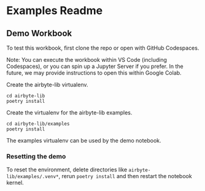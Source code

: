 # Examples Readme

## Demo Workbook

To test this workbook, first clone the repo or open with GitHub Codespaces.

Note: You can execute the workbook within VS Code (including Codespaces), or you can spin up a Jupyter Server if you prefer. In the future, we may provide instructions to open this within Google Colab.

Create the airbyte-lib virtualenv.

```console
cd airbyte-lib
poetry install
```

Create the virtualenv for the airbyte-lib examples.

```console
cd airbyte-lib/examples
poetry install
```

The examples virtualenv can be used by the demo notebook.

### Resetting the demo

To reset the environment, delete directories like `airbyte-lib/examples/.venv*`, rerun `poetry install` and then restart the notebook kernel.
